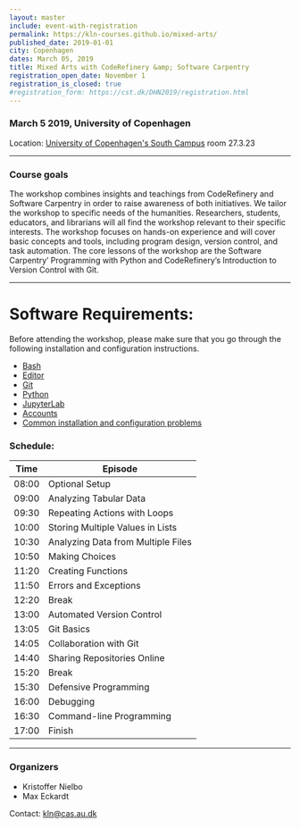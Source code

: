 ```yaml
---
layout: master
include: event-with-registration
permalink: https://kln-courses.github.io/mixed-arts/
published_date: 2019-01-01
city: Copenhagen 
dates: March 05, 2019
title: Mixed Arts with CodeRefinery &amp; Software Carpentry
registration_open_date: November 1
registration_is_closed: true
#registration_form: https://cst.dk/DHN2019/registration.html
---
```


### March 5 2019, University of Copenhagen 

Location: [University of Copenhagen's South Campus](https://goo.gl/maps/XdJXMDtVPLQ2) room 27.3.23

---

### Course goals

The workshop combines insights and teachings from CodeRefinery and Software Carpentry in order to raise awareness of both initiatives. We tailor the workshop to specific needs of the humanities. Researchers, students, educators, and librarians will all find the workshop relevant to their specific interests. The workshop focuses on hands-on experience and will cover basic concepts and tools, including program design, version control, and task automation. The core lessons of the workshop are the Software Carpentry’ Programming with Python and CodeRefinery’s Introduction to Version Control with Git.

---
  

# Software Requirements:
Before attending the workshop, please make sure that you 
go through the following installation and configuration instructions.

  - [Bash](https://coderefinery.github.io/installation/bash/)
  - [Editor](https://coderefinery.github.io/installation/editors/)
  - [Git](https://coderefinery.github.io/installation/git/)
  - [Python](https://coderefinery.github.io/installation/python/)
  - [JupyterLab](https://coderefinery.github.io/installation/jupyter)
  - [Accounts](https://coderefinery.github.io/installation/accounts)
  - [Common installation and configuration problems](https://coderefinery.github.io/installation/troubleshooting/)


### Schedule:
  
   Time | Episode
    --- |---
    08:00 |	Optional Setup
    09:00 |	Analyzing Tabular Data
    09:30 |	Repeating Actions with Loops
    10:00 |	Storing Multiple Values in Lists
    10:30 |	Analyzing Data from Multiple Files
    10:50 |	Making Choices
    11:20 |	Creating Functions
    11:50 |	Errors and Exceptions
    12:20 |	Break
    13:00 |	Automated Version Control
    13:05 |	Git Basics
    14:05 |	Collaboration with Git
    14:40 |	Sharing Repositories Online
    15:20 |	Break
    15:30 |	Defensive Programming
    16:00 |	Debugging
    16:30 |	Command-line Programming
    17:00 |	Finish

---

### Organizers

- Kristoffer Nielbo
- Max Eckardt

Contact: kln@cas.au.dk

